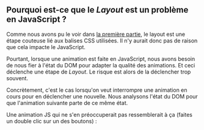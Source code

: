 ## Pourquoi est-ce que le _Layout_ est un problème en JavaScript&nbsp;?

Comme nous avons pu le voir dans [la première partie](/tutoriels/des-animations-performantes-1/), le layout est une étape couteuse lié aux balises CSS utilisées. Il n'y aurait donc pas de raison que cela impacte le JavaScript.

Pourtant, lorsque une animation est faite en JavaScript, nous avons besoin de nous fier à l'état du DOM pour adapter la qualité des animations. Et ceci déclenche une étape de _Layout_. Le risque est alors de la déclencher trop souvent.

Concrètement, c'est le cas lorsqu'on veut interrompre une animation en cours pour en déclencher une nouvelle. Nous analysons l'état du DOM pour que l'animation suivante parte de ce même état.

Une animation JS qui ne s'en préoccuperait pas ressemblerait à ça (faites un double clic sur un des boutons)&nbsp;:
